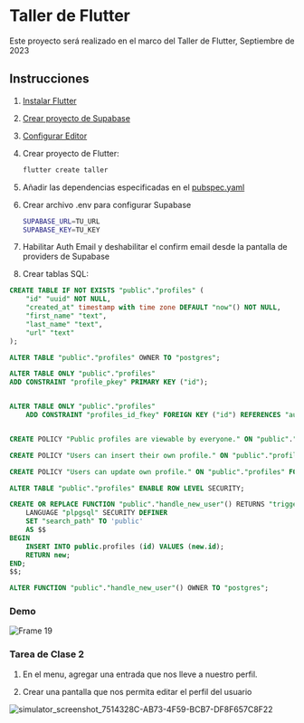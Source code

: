 # Taller de Flutter

Este proyecto será realizado en el marco del Taller de Flutter, Septiembre de 2023

## Instrucciones

1. [Instalar Flutter](https://docs.flutter.dev/get-started/install)

2. [Crear proyecto de Supabase](https://supabase.com/)

3. [Configurar Editor](https://docs.flutter.dev/get-started/editor)

4. Crear proyecto de Flutter:

    ```bash
    flutter create taller 
    ```

5. Añadir las dependencias especificadas en el [pubspec.yaml](pubspec.yaml)

6. Crear archivo .env para configurar Supabase

    ```bash
    SUPABASE_URL=TU_URL
    SUPABASE_KEY=TU_KEY
    ```

7. Habilitar Auth Email y deshabilitar el confirm email desde la pantalla de providers de Supabase

8. Crear tablas SQL:

```sql
CREATE TABLE IF NOT EXISTS "public"."profiles" (
    "id" "uuid" NOT NULL,
    "created_at" timestamp with time zone DEFAULT "now"() NOT NULL,
    "first_name" "text",
    "last_name" "text",
    "url" "text"
);

ALTER TABLE "public"."profiles" OWNER TO "postgres";

ALTER TABLE ONLY "public"."profiles"
ADD CONSTRAINT "profile_pkey" PRIMARY KEY ("id");


ALTER TABLE ONLY "public"."profiles"
    ADD CONSTRAINT "profiles_id_fkey" FOREIGN KEY ("id") REFERENCES "auth"."users"("id") ON DELETE CASCADE;


CREATE POLICY "Public profiles are viewable by everyone." ON "public"."profiles" FOR SELECT USING (true);

CREATE POLICY "Users can insert their own profile." ON "public"."profiles" FOR INSERT WITH CHECK (("auth"."uid"() = "id"));

CREATE POLICY "Users can update own profile." ON "public"."profiles" FOR UPDATE USING (("auth"."uid"() = "id"));

ALTER TABLE "public"."profiles" ENABLE ROW LEVEL SECURITY;

CREATE OR REPLACE FUNCTION "public"."handle_new_user"() RETURNS "trigger"
    LANGUAGE "plpgsql" SECURITY DEFINER
    SET "search_path" TO 'public'
    AS $$
BEGIN
    INSERT INTO public.profiles (id) VALUES (new.id);
    RETURN new;
END;
$$;

ALTER FUNCTION "public"."handle_new_user"() OWNER TO "postgres";
```

### Demo

![Frame 19](https://github.com/unacorbatanegra/taller_flutter/assets/44511181/07c32075-7913-4558-b392-38693ab5f0ba)

### Tarea de Clase 2

1. En el menu, agregar una entrada que nos lleve a nuestro perfil.

2. Crear una pantalla que nos permita editar el perfil del usuario

![simulator_screenshot_7514328C-AB73-4F59-BCB7-DF8F657C8F22](https://github.com/unacorbatanegra/taller/assets/44511181/b172df8a-db06-48b9-83d5-6346ab95c85a)



